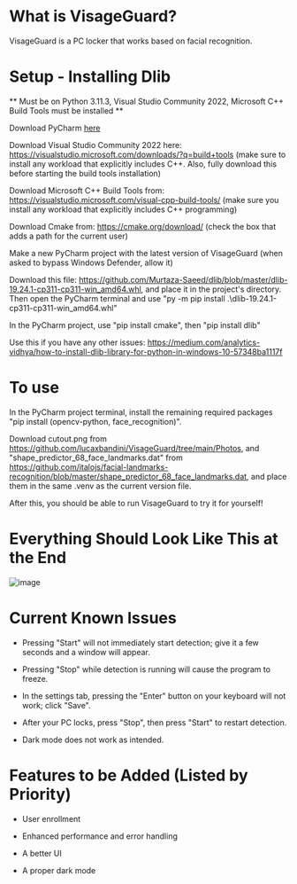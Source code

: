 # What is VisageGuard?

VisageGuard is a PC locker that works based on facial recognition. 

# Setup - Installing Dlib

** Must be on Python 3.11.3, Visual Studio Community 2022, Microsoft C++ Build Tools must be installed **

Download PyCharm [here](https://www.jetbrains.com/pycharm/)

Download Visual Studio Community 2022 here: https://visualstudio.microsoft.com/downloads/?q=build+tools (make sure to install any workload that explicitly includes C++. Also, fully download this before starting the build tools installation)

Download Microsoft C++ Build Tools from: https://visualstudio.microsoft.com/visual-cpp-build-tools/ (make sure you install any workload that explicitly includes C++ programming)

Download Cmake from: https://cmake.org/download/ (check the box that adds a path for the current user)

Make a new PyCharm project with the latest version of VisageGuard (when asked to bypass Windows Defender, allow it)

Download this file: https://github.com/Murtaza-Saeed/dlib/blob/master/dlib-19.24.1-cp311-cp311-win_amd64.whl, and place it in the project's directory. Then open the PyCharm terminal and use "py -m pip install .\dlib-19.24.1-cp311-cp311-win_amd64.whl"

In the PyCharm project, use "pip install cmake", then "pip install dlib"

Use this if you have any other issues: https://medium.com/analytics-vidhya/how-to-install-dlib-library-for-python-in-windows-10-57348ba1117f

# To use

In the PyCharm project terminal, install the remaining required packages "pip install (opencv-python, face_recognition)".

Download cutout.png from https://github.com/lucaxbandini/VisageGuard/tree/main/Photos, and "shape_predictor_68_face_landmarks.dat" from https://github.com/italojs/facial-landmarks-recognition/blob/master/shape_predictor_68_face_landmarks.dat, and place them in the same .venv as the current version file.

After this, you should be able to run VisageGuard to try it for yourself!

# Everything Should Look Like This at the End

![image](https://github.com/lucaxbandini/VisageGuard/assets/152310492/73d8134e-b338-492b-8ac4-9a4f2ef9215d)

# Current Known Issues

- Pressing "Start" will not immediately start detection; give it a few seconds and a window will appear.

- Pressing "Stop" while detection is running will cause the program to freeze.

- In the settings tab, pressing the "Enter" button on your keyboard will not work; click "Save".

- After your PC locks, press "Stop", then press "Start" to restart detection.

- Dark mode does not work as intended.

# Features to be Added (Listed by Priority)

- User enrollment
  
- Enhanced performance and error handling
  
- A better UI
  
- A proper dark mode




